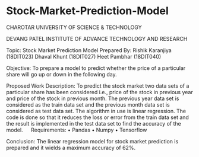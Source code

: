 # Stock-Market-Prediction-Model

CHAROTAR UNIVERSITY OF SCIENCE & TECHNOLOGY

DEVANG PATEL INSTITUTE OF ADVANCE TECHNOLOGY AND RESEARCH
	 
Topic: Stock Market Prediction Model
Prepared By: 
Rishik Karanjiya (18DIT023)
Dhaval Khunt (18DIT027)
Heet Pambhar (18DIT040)

Objective:
To prepare a model to predict whether the price of a particular share will go up or down in the following day.

Proposed Work Description:
To predict the stock market two data sets of a particular share has been considered i.e., price of the stock in previous year and price of the stock in previous month. The previous year data set is considered as the train data set and the previous month data set is considered as test data set. 
The algorithm in use is linear regression. The code is done so that it reduces the loss or error from the train data set and the result is implemented in the test data set to find the accuracy of the model.
 
Requirements:
•	Pandas
•	Numpy
•	Tensorflow

Conclusion:
The linear regression model for stock market prediction is prepared and it wields a maximum accuracy of 62%. 


